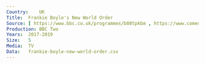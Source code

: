 ```yaml
---
Country:	UK
Title:	Frankie Boyle's New World Order
Source:	[ https://www.bbc.co.uk/programmes/b08tpkbm , https://www.comedy.co.uk/tv/frankie_boyle_new_world_order/ ]
Production:	BBC Two
Years:	2017-2019
Size:	5
Media:	TV
Data:	frankie-boyle-new-world-order.csv
---
```

